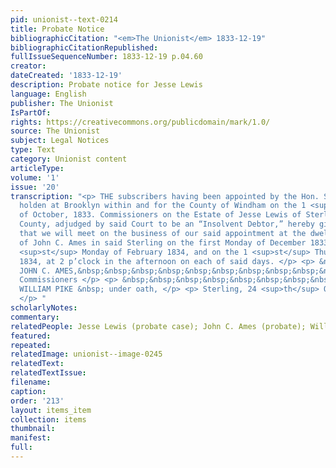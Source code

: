 ```yaml
---
pid: unionist--text-0214
title: Probate Notice
bibliographicCitation: "<em>The Unionist</em> 1833-12-19"
bibliographicCitationRepublished: 
fullIssueSequenceNumber: 1833-12-19 p.04.60
creator: 
dateCreated: '1833-12-19'
description: Probate notice for Jesse Lewis
language: English
publisher: The Unionist
IsPartOf: 
rights: https://creativecommons.org/publicdomain/mark/1.0/
source: The Unionist
subject: Legal Notices
type: Text
category: Unionist content
articleType: 
volume: '1'
issue: '20'
transcription: "<p> THE subscribers having been appointed by the Hon. Superior Court
  holden at Brooklyn within and for the County of Windham on the 1 <sup>st</sup> Tuesday
  of October, 1833. Commissioners on the Estate of Jesse Lewis of Sterling in said
  County, adjudged by said Court to be an “Insolvent Debtor,” hereby give notice,
  that we will meet on the business of our said appointment at the dwelling house
  of John C. Ames in said Sterling on the first Monday of December 1833, on the 1
  <sup>st</sup> Monday of February 1834, and on the 1 <sup>st</sup> Thursday of May
  1834, at 2 p’clock in the afternoon on each of said days. </p> <p> &nbsp;&nbsp;&nbsp;&nbsp;&nbsp;&nbsp;&nbsp;&nbsp;&nbsp;&nbsp;&nbsp;
  JOHN C. AMES,&nbsp;&nbsp;&nbsp;&nbsp;&nbsp;&nbsp;&nbsp;&nbsp;&nbsp;&nbsp;&nbsp;
  Commissioners </p> <p> &nbsp;&nbsp;&nbsp;&nbsp;&nbsp;&nbsp;&nbsp;&nbsp;&nbsp;&nbsp;&nbsp;
  WILLIAM PIKE &nbsp; under oath, </p> <p> Sterling, 24 <sup>th</sup> October, 1833.
  </p> "
scholarlyNotes: 
commentary: 
relatedPeople: Jesse Lewis (probate case); John C. Ames (probate); William Pike (probate)
featured: 
repeated: 
relatedImage: unionist--image-0245
relatedText: 
relatedTextIssue: 
filename: 
caption: 
order: '213'
layout: items_item
collection: items
thumbnail: 
manifest: 
full: 
---
```

